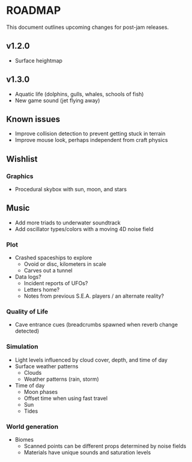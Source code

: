 # ROADMAP
This document outlines upcoming changes for post-jam releases.

## v1.2.0
- Surface heightmap

## v1.3.0
- Aquatic life (dolphins, gulls, whales, schools of fish)
- New game sound (jet flying away)

## Known issues
- Improve collision detection to prevent getting stuck in terrain
- Improve mouse look, perhaps independent from craft physics

## Wishlist
### Graphics
- Procedural skybox with sun, moon, and stars

## Music
- Add more triads to underwater soundtrack
- Add oscillator types/colors with a moving 4D noise field

### Plot
- Crashed spaceships to explore
  - Ovoid or disc, kilometers in scale
  - Carves out a tunnel
- Data logs?
  - Incident reports of UFOs?
  - Letters home?
  - Notes from previous S.E.A. players / an alternate reality?

### Quality of Life
- Cave entrance cues (breadcrumbs spawned when reverb change detected)

### Simulation
- Light levels influenced by cloud cover, depth, and time of day
- Surface weather patterns
  - Clouds
  - Weather patterns (rain, storm)
- Time of day
  - Moon phases
  - Offset time when using fast travel
  - Sun
  - Tides

### World generation
- Biomes
  - Scanned points can be different props determined by noise fields
  - Materials have unique sounds and saturation levels
